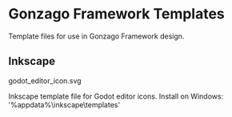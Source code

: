 # Gonzago Framework Templates

Template files for use in Gonzago Framework design.

## Inkscape

godot_editor_icon.svg

Inkscape template file for Godot editor icons.
Install on Windows:
'%appdata%\inkscape\templates'
